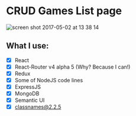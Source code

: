 # CRUD Games List page
![screen shot 2017-05-02 at 13 38 14](https://cloud.githubusercontent.com/assets/23314692/25614872/a6a1ebea-2f3c-11e7-922b-7c4ffe07e286.png)

## What I use:

- [x] React
- [x] React-Router v4 alpha 5 (Why? Because I can!)
- [x] Redux
- [x] Some of NodeJS code lines
- [x] ExpressJS
- [x] MongoDB
- [x] Semantic UI
- [x] classnames@2.2.5
